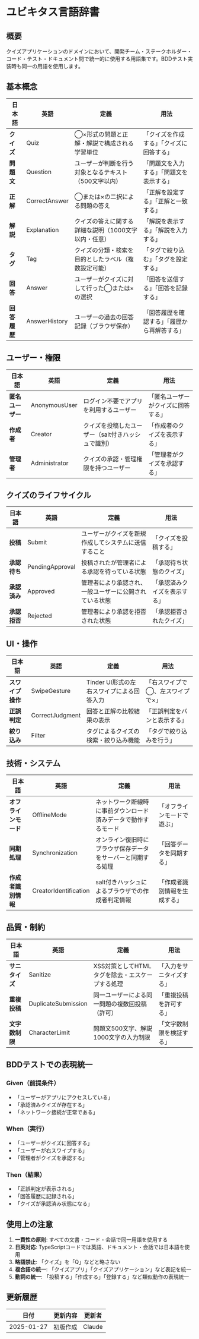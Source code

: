 # ユビキタス言語辞書

## 概要

クイズアプリケーションのドメインにおいて、開発チーム・ステークホルダー・コード・テスト・ドキュメント間で統一的に使用する用語集です。BDDテスト実装時も同一の用語を使用します。

## 基本概念

| 日本語 | 英語 | 定義 | 用法 |
|--------|------|------|------|
| **クイズ** | Quiz | ◯×形式の問題と正解・解説で構成される学習単位 | 「クイズを作成する」「クイズに回答する」 |
| **問題文** | Question | ユーザーが判断を行う対象となるテキスト（500文字以内） | 「問題文を入力する」「問題文を表示する」 |
| **正解** | CorrectAnswer | ◯または×の二択による問題の答え | 「正解を設定する」「正解と一致する」 |
| **解説** | Explanation | クイズの答えに関する詳細な説明（1000文字以内・任意） | 「解説を表示する」「解説を入力する」 |
| **タグ** | Tag | クイズの分類・検索を目的としたラベル（複数設定可能） | 「タグで絞り込む」「タグを設定する」 |
| **回答** | Answer | ユーザーがクイズに対して行った◯または×の選択 | 「回答を送信する」「回答を記録する」 |
| **回答履歴** | AnswerHistory | ユーザーの過去の回答記録（ブラウザ保存） | 「回答履歴を確認する」「履歴から再解答する」 |

## ユーザー・権限

| 日本語 | 英語 | 定義 | 用法 |
|--------|------|------|------|
| **匿名ユーザー** | AnonymousUser | ログイン不要でアプリを利用するユーザー | 「匿名ユーザーがクイズに回答する」 |
| **作成者** | Creator | クイズを投稿したユーザー（salt付きハッシュで識別） | 「作成者のクイズを表示する」 |
| **管理者** | Administrator | クイズの承認・管理権限を持つユーザー | 「管理者がクイズを承認する」 |

## クイズのライフサイクル

| 日本語 | 英語 | 定義 | 用法 |
|--------|------|------|------|
| **投稿** | Submit | ユーザーがクイズを新規作成してシステムに送信すること | 「クイズを投稿する」 |
| **承認待ち** | PendingApproval | 投稿されたが管理者による承認を待っている状態 | 「承認待ち状態のクイズ」 |
| **承認済み** | Approved | 管理者により承認され、一般ユーザーに公開されている状態 | 「承認済みクイズを表示する」 |
| **承認拒否** | Rejected | 管理者により承認を拒否された状態 | 「承認拒否されたクイズ」 |

## UI・操作

| 日本語 | 英語 | 定義 | 用法 |
|--------|------|------|------|
| **スワイプ操作** | SwipeGesture | Tinder UI形式の左右スワイプによる回答入力 | 「右スワイプで◯、左スワイプで×」 |
| **正誤判定** | CorrectJudgment | 回答と正解の比較結果の表示 | 「正誤判定をバンと表示する」 |
| **絞り込み** | Filter | タグによるクイズの検索・絞り込み機能 | 「タグで絞り込みを行う」 |

## 技術・システム

| 日本語 | 英語 | 定義 | 用法 |
|--------|------|------|------|
| **オフラインモード** | OfflineMode | ネットワーク断線時に事前ダウンロード済みデータで動作するモード | 「オフラインモードで遊ぶ」 |
| **同期処理** | Synchronization | オンライン復旧時にブラウザ保存データをサーバーと同期する処理 | 「回答データを同期する」 |
| **作成者識別情報** | CreatorIdentification | salt付きハッシュによるブラウザでの作成者判定情報 | 「作成者識別情報を生成する」 |

## 品質・制約

| 日本語 | 英語 | 定義 | 用法 |
|--------|------|------|------|
| **サニタイズ** | Sanitize | XSS対策としてHTMLタグを除去・エスケープする処理 | 「入力をサニタイズする」 |
| **重複投稿** | DuplicateSubmission | 同一ユーザーによる同一問題の複数回投稿（許可） | 「重複投稿を許可する」 |
| **文字数制限** | CharacterLimit | 問題文500文字、解説1000文字の入力制限 | 「文字数制限を検証する」 |

## BDDテストでの表現統一

### Given（前提条件）

- 「ユーザーがアプリにアクセスしている」
- 「承認済みクイズが存在する」
- 「ネットワーク接続が正常である」

### When（実行）

- 「ユーザーがクイズに回答する」
- 「ユーザーが右スワイプする」
- 「管理者がクイズを承認する」

### Then（結果）

- 「正誤判定が表示される」
- 「回答履歴に記録される」
- 「クイズが承認済み状態になる」

## 使用上の注意

1. **一貫性の原則**: すべての文書・コード・会話で同一用語を使用する
2. **日英対応**: TypeScriptコードでは英語、ドキュメント・会話では日本語を使用
3. **略語禁止**: 「クイズ」を「Q」などと略さない
4. **複合語の統一**: 「クイズアプリ」「クイズアプリケーション」など表記を統一
5. **動詞の統一**: 「投稿する」「作成する」「登録する」など類似動作の表現統一

## 更新履歴

| 日付 | 更新内容 | 更新者 |
|------|----------|--------|
| 2025-01-27 | 初版作成 | Claude |
